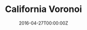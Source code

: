 ---
date: "2016-04-27T00:00:00Z"
external_link: https://observablehq.com/@mayagans/mapping-air-quality-data-with-d3
image:
  caption: California Voronoi
focal_point: Smart
summary: A Voronoi mesh timelapse using Purple Air sensor data 
tags:
  - Website
title: California Voronoi
---